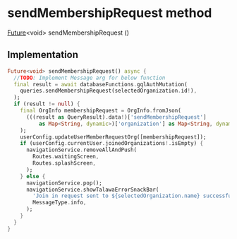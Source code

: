 


# sendMembershipRequest method








[Future](https://api.flutter.dev/flutter/dart-async/Future-class.html)&lt;void> sendMembershipRequest
()








## Implementation

```dart
Future<void> sendMembershipRequest() async {
  //TODO: Implement Message arg for below function
  final result = await databaseFunctions.gqlAuthMutation(
    queries.sendMembershipRequest(selectedOrganization.id!),
  );
  if (result != null) {
    final OrgInfo membershipRequest = OrgInfo.fromJson(
      (((result as QueryResult).data!)['sendMembershipRequest']
          as Map<String, dynamic>)['organization'] as Map<String, dynamic>,
    );
    userConfig.updateUserMemberRequestOrg([membershipRequest]);
    if (userConfig.currentUser.joinedOrganizations!.isEmpty) {
      navigationService.removeAllAndPush(
        Routes.waitingScreen,
        Routes.splashScreen,
      );
    } else {
      navigationService.pop();
      navigationService.showTalawaErrorSnackBar(
        'Join in request sent to ${selectedOrganization.name} successfully',
        MessageType.info,
      );
    }
  }
}
```







